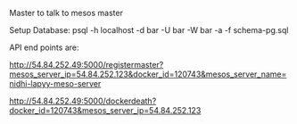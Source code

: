 Master to talk to mesos master 

Setup Database:
 psql -h localhost -d bar -U bar -W bar -a -f schema-pg.sql


API end points are:

http://54.84.252.49:5000/registermaster?mesos_server_ip=54.84.252.123&docker_id=120743&mesos_server_name=nidhi-lapyy-meso-server

http://54.84.252.49:5000/dockerdeath?docker_id=120743&mesos_server_ip=54.84.252.123